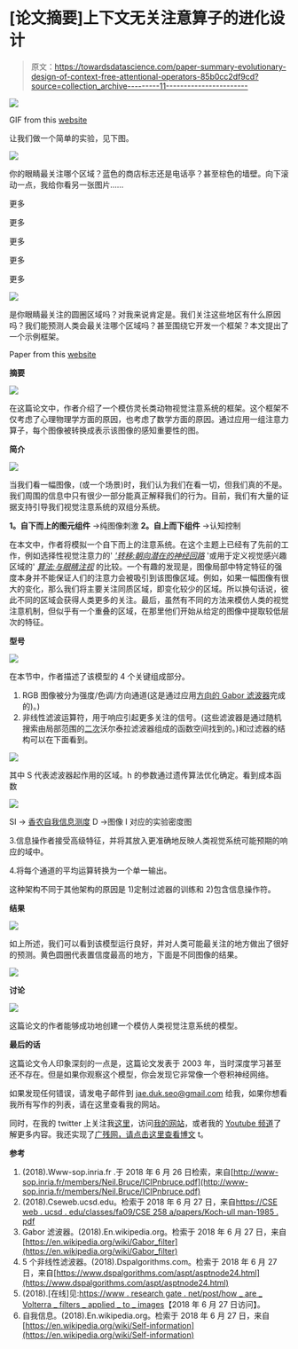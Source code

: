 # [论文摘要]上下文无关注意算子的进化设计

> 原文：<https://towardsdatascience.com/paper-summary-evolutionary-design-of-context-free-attentional-operators-85b0cc2df9cd?source=collection_archive---------11----------------------->

![](img/07a731d673a7662c0f12576eec7f69d7.png)

GIF from this [website](https://giphy.com/gifs/cat-lasers-laser-pointer-3oEjIacPJYAJubIDLO)

让我们做一个简单的实验，见下图。

![](img/730e4aad3a7237d9b5dd8dd99e1c0426.png)

你的眼睛最关注哪个区域？蓝色的商店标志还是电话亭？甚至棕色的墙壁。向下滚动一点，我给你看另一张图片……

更多

更多

更多

更多

更多

![](img/24aa5419486bd239ac57ab4b5fc0dda8.png)

是你眼睛最关注的圆圈区域吗？对我来说肯定是。我们关注这些地区有什么原因吗？我们能预测人类会最关注哪个区域吗？甚至围绕它开发一个框架？本文提出了一个示例框架。

Paper from this [website](http://www-sop.inria.fr/members/Neil.Bruce/ICIPnbruce.pdf)

**摘要**

![](img/63a0d9a329bfd54889aaf581127eb325.png)

在这篇论文中，作者介绍了一个模仿灵长类动物视觉注意系统的框架。这个框架不仅考虑了心理物理学方面的原因，也考虑了数学方面的原因。通过应用一组注意力算子，每个图像被转换成表示该图像的感知重要性的图。

**简介**

![](img/da12e7e557daf0c53fcd2db3d4c0dbec.png)

当我们看一幅图像，(或一个场景)时，我们认为我们在看一切，但我们真的不是。我们周围的信息中只有很少一部分能真正解释我们的行为。目前，我们有大量的证据支持引导我们视觉注意系统的双组分系统。

**1。自下而上的图元组件** →纯图像刺激
**2。自上而下组件** →认知控制

在本文中，作者将模拟一个自下而上的注意系统。在这个主题上已经有了先前的工作，例如选择性视觉注意力的' [*'转移:朝向潜在的神经回路*](https://cseweb.ucsd.edu/classes/fa09/cse258a/papers/koch-ullman-1985.pdf) '或用于定义视觉感兴趣区域的' [*算法:与眼睛注视*](https://ieeexplore.ieee.org/document/877520/) 的比较。一个有趣的发现是，图像局部中特定特征的强度本身并不能保证人们的注意力会被吸引到该图像区域。例如，如果一幅图像有很大的变化，那么我们将主要关注同质区域，即变化较少的区域。所以换句话说，彼此不同的区域会获得人类更多的关注。最后，虽然有不同的方法来模仿人类的视觉注意机制，但似乎有一个重叠的区域，在那里他们开始从给定的图像中提取较低层次的特征。

**型号**

![](img/6094f6bcf72df282003b20d6c653daaa.png)

在本节中，作者描述了该模型的 4 个关键组成部分。

1.  RGB 图像被分为强度/色调/方向通道(这是通过应用[方向的 Gabor 滤波器](https://en.wikipedia.org/wiki/Gabor_filter)完成的)。)
2.  非线性滤波运算符，用于响应引起更多关注的信号。(这些滤波器是通过随机搜索由局部范围的[二次](https://www.researchgate.net/post/how_are_volterra_filters_applied_to_images)沃尔泰拉滤波器组成的函数空间找到的。)和过滤器的结构可以在下面看到。

![](img/8ff96a4ab1a7cedc587101b910a4c4b8.png)

其中 S 代表滤波器起作用的区域。h 的参数通过遗传算法优化确定。看到成本函数

![](img/c48dbebbfcd3521e89665d2b64cea4f7.png)

SI → [香农自我信息测度](https://en.wikipedia.org/wiki/Self-information)
D →图像 I 对应的实验密度图

3.信息操作者接受高级特征，并将其放入更准确地反映人类视觉系统可能预期的响应的域中。

4.将每个通道的平均运算转换为一个单一输出。

这种架构不同于其他架构的原因是 1)定制过滤器的训练和 2)包含信息操作符。

**结果**

![](img/a2da822c06da753c0e011583e95b3003.png)

如上所述，我们可以看到该模型运行良好，并对人类可能最关注的地方做出了很好的预测。黄色圆圈代表置信度最高的地方，下面是不同图像的结果。

![](img/3e7280002a8d8a2c23ddbdd20502363d.png)

**讨论**

![](img/12f97360462c32f6dcad85b4ded49ccd.png)

这篇论文的作者能够成功地创建一个模仿人类视觉注意系统的模型。

**最后的话**

这篇论文令人印象深刻的一点是，这篇论文发表于 2003 年，当时深度学习甚至还不存在。但是如果你观察这个模型，你会发现它非常像一个卷积神经网络。

如果发现任何错误，请发电子邮件到 jae.duk.seo@gmail.com 给我，如果你想看我所有写作的列表，请在这里查看我的网站。

同时，在我的 twitter 上关注我[这里](https://twitter.com/JaeDukSeo)，访问[我的网站](https://jaedukseo.me/)，或者我的 [Youtube 频道](https://www.youtube.com/c/JaeDukSeo)了解更多内容。我还实现了[广残网，请点击这里查看博文](https://medium.com/@SeoJaeDuk/wide-residual-networks-with-interactive-code-5e190f8f25ec) t。

**参考**

1.  (2018).Www-sop.inria.fr .于 2018 年 6 月 26 日检索，来自[http://www-sop.inria.fr/members/Neil.Bruce/ICIPnbruce.pdf](http://www-sop.inria.fr/members/Neil.Bruce/ICIPnbruce.pdf)
2.  (2018).Cseweb.ucsd.edu。检索于 2018 年 6 月 27 日，来自[https://CSE web . ucsd . edu/classes/fa09/CSE 258 a/papers/Koch-ull man-1985 . pdf](https://cseweb.ucsd.edu/classes/fa09/cse258a/papers/koch-ullman-1985.pdf)
3.  Gabor 滤波器。(2018).En.wikipedia.org。检索于 2018 年 6 月 27 日，来自[https://en.wikipedia.org/wiki/Gabor_filter](https://en.wikipedia.org/wiki/Gabor_filter)
4.  5 个非线性滤波器。(2018).Dspalgorithms.com。检索于 2018 年 6 月 27 日，来自[https://www.dspalgorithms.com/aspt/asptnode24.html](https://www.dspalgorithms.com/aspt/asptnode24.html)
5.  (2018).[在线]见:[https://www . research gate . net/post/how _ are _ Volterra _ filters _ applied _ to _ images](https://www.researchgate.net/post/how_are_volterra_filters_applied_to_images)【2018 年 6 月 27 日访问】。
6.  自我信息。(2018).En.wikipedia.org。检索于 2018 年 6 月 27 日，来自[https://en.wikipedia.org/wiki/Self-information](https://en.wikipedia.org/wiki/Self-information)
